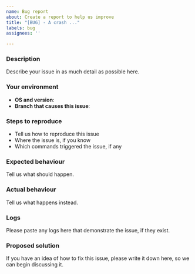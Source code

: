 ```yaml
---
name: Bug report
about: Create a report to help us improve
title: "[BUG] - A crash ..."
labels: bug
assignees: ''

---
```


### Description

Describe your issue in as much detail as possible here.

### Your environment

* **OS and version**: 
* **Branch that causes this issue**: 

### Steps to reproduce

* Tell us how to reproduce this issue <br />
* Where the issue is, if you know <br />
* Which commands triggered the issue, if any

### Expected behaviour

Tell us what should happen.

### Actual behaviour

Tell us what happens instead.

### Logs

Please paste any logs here that demonstrate the issue, if they exist.

### Proposed solution

If you have an idea of how to fix this issue, please write it down here, so we can begin discussing it.
